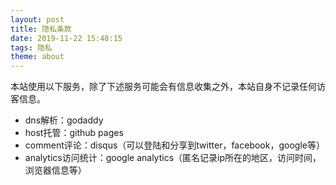 ```yaml
---
layout: post
title: 隐私条款
date: 2019-11-22 15:48:15
tags: 隐私
theme: about
---
```


本站使用以下服务，除了下述服务可能会有信息收集之外，本站自身不记录任何访客信息。

- dns解析：godaddy
- host托管：github pages
- comment评论：disqus（可以登陆和分享到twitter，facebook，google等）
- analytics访问统计：google analytics（匿名记录ip所在的地区，访问时间，浏览器信息等）


